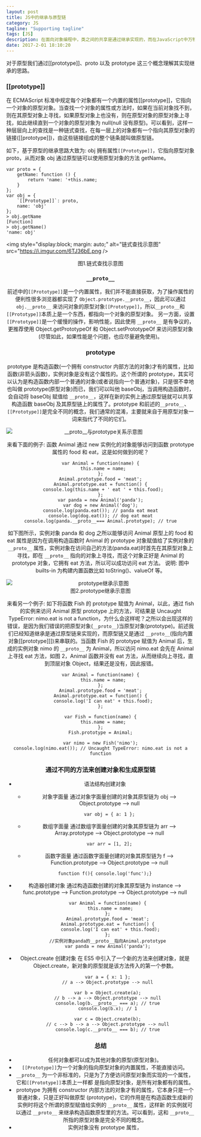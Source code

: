 ```yaml
---
layout: post
title: JS中的继承与原型链
category: JS
tagline: "Supporting tagline"
tags: [JS]
description: 在面向对象编程中，类之间的共享是通过继承实现的，而在JavaScript中万物皆对象，并没有类的概念(ES6中类仅仅是一个语法糖)，对象之间的共享是通过一个叫做原型的东西实现的。
date: 2017-2-01 18:10:20
---
```


对于原型我们通过[[prototype]]、proto 以及 prototype 这三个概念理解其实现继承的思路。

### **[[prototype]]**

在 ECMAScript 标准中规定每个对象都有一个内置的属性[[prototype]]，它指向一个对象的原型对象。当查找一个对象的属性或方法时，如果在当前对象找不到，则在其原型对象上寻找，如果原型对象上也没有，则在原型对象的原型对象上寻找，如此继续直到一个对象的原型对象为 null(null 没有原型)。可以看到，这样一种层层向上的查找是一种链式查找，在每一层上的对象都有一个指向其原型对象的链接([[prototype]])，由这些链接组成的整个链条就叫做原型链。

如下，基于原型的继承思路大致为: obj 拥有属性`[[Prototype]]`，它指向原型对象 proto，从而对象 obj 通过原型链可以使用原型对象的方法 getName。

```
var proto = {
    getName: function () {
        return 'name: '+this.name;
    }
};
var obj = {
    `[[Prototype]]`: proto,
    name: 'obj'
};
> obj.getName
[Function]
> obj.getName()
'name: obj'
```

<img style="display:block; margin: auto;" alt="链式查找示意图" src="https://i.imgur.com/6TJ36bE.png />

<center>图1.链式查找示意图 <center>

### **`__proto__`**

前述中的`[[Prototype]]`是一个内置属性，我们并不能直接获取，为了操作属性的便利性很多浏览器都实现了 `Object.prototype.__proto__`，因此可以通过 `obj.__proto__` 来访问对象的原型对象`[[Prototype]]`，所以`__proto__`和`[[Prototype]]`本质上是一个东西，都指向一个对象的原型对象。
另一方面，设置`[[Prototype]]`是一个缓慢的操作，影响性能，因此使用 `__proto__` 是有争议的，更推荐使用 Object.getPrototypeOf 和 Object.setPrototypeOf 来访问原型对象(尽管如此，如果性能是个问题，也应尽量避免使用)。

### **prototype**

prototype 是构造函数(一个拥有 constructor 内部方法的对象)才有的属性，比如函数(非箭头函数)，实例对象是没有这个属性的。这个所谓的 prototype，其实可以认为是构造函数内部一个普通的对象(或者说指向一个普通对象)，只是很不幸地也叫做 prototype(原型对象)而已，我们可以叫他 baseObj，当调用构造函数时，会自动将 baseObj 赋值给 `__proto__`，这样在新的实例上通过原型链就可以共享构造函数 baseObj 及其原型链上的属性了。prototype 和前述的`__proto__`、`[[Prototype]]`是完全不同的概念，我们通常的混淆，主要就来自于用原型对象一词来指代了不同的它们。

<img style="display:block; margin: auto;" alt="__proto__与prototype关系示意图" src="https://i.imgur.com/nJZMfcT.png" />

来看下面的例子:
函数 Animal 通过 new 实例化的对象能够访问到函数 prototype 属性的 food 和 eat，这是如何做到的呢？

```
var Animal = function(name) {
  this.name = name;
};
Animal.prototype.food = 'meat';
Animal.prototype.eat = function() {
  console.log(this.name + ' eat ' + this.food);
};
var panda = new Animal('panda');
var dog = new Animal('dog');
console.log(panda.eat()); // panda eat meat
console.log(dog.eat()); // dog eat meat
console.log(panda.__proto__=== Animal.prototype); // true
```

如下图所示，实例对象 panda 和 dog 之所以能够访问 Animal 原型上的 food 和 eat 属性是因为在调用构造函数时 Animal 的 prototype 对象赋值给了实例对象的 `__proto__` 属性，实例对象在访问自己的方法(panda.eat)时首先在其原型对象上寻找，即在 `__proto__` 指向的对象上寻找，而这个对象正好是 Animal 的 prototype 对象，它拥有 eat 方法，所以可以成功访问 eat 方法。
说明: 图中 builts-in 为构建内置函数比如 toString()、valueOf 等。

<img style="display:block; margin: auto;" alt="prototype继承示意图" src="https://i.imgur.com/ATEO9f7.png" />
<center>图2.prototype继承示意图 <center>

来看另一个例子:
如下将函数 Fish 的 prototype 赋值为 Animal，以此，通过 fish 的实例来访问 Animal 原型 prototype 上的方法，可结果是 Uncaught TypeError: nimo.eat is not a function，为什么会这样呢？之所以会出现这样的错误，是因为我们错误的把原型对象(`__proto__`)当原型对象(prototype)。前述我们已经知道继承是通过原型链来实现的，而原型链又是通过 `__proto__`(指向内置对象[[prototype]]])来串联的。当函数 Fish 的 prototype 赋值为 Animal 后，生成的实例对象 nimo 的 `__proto__` 为 Animal，所以访问 nimo.eat 会先在 Animal 上寻找 eat 方法，如图 2，Animal 函数并没有 eat 方法，从而继续向上寻找，直到顶层对象 Object，结果还是没有，因此报错。

```
var Animal = function(name) {
  this.name = name;
};
Animal.prototype.food = 'meat';
Animal.prototype.eat = function() {
  console.log('I can eat' + this.food);
};

var Fish = function(name) {
  this.name = name;
};
Fish.prototype = Animal;

var nimo = new Fish('nimo');
console.log(nimo.eat()); // Uncaught TypeError: nimo.eat is not a function
```

### **通过不同的方法来创建对象和生成原型链**

- 语法结构创建对象
  - 对象字面量
    通过对象字面量创建的对象其原型链为 obj --> Object.prototype --> null
    ```
    var obj = { a: 1 };
    ```
  - 数组字面量
    通过数组字面量创建的对象其原型链为 arr --> Array.prototype --> Object.prototype --> null
    ```
    var arr = [1, 2];
    ```
  - 函数字面量
    通过函数字面量创建的对象其原型链为 f --> Function.prototype --> Object.prototype --> null
  ```
  function f(){ console.log('func');}
  ```
- 构造器创建对象
  通过构造函数创建的对象其原型链为 instance --> func.prototype --> Function.prototype --> Object.prototype --> null

  ```
    var Animal = function(name) {
      this.name = name;
    };
    Animal.prototype.food = 'meat';
    Animal.prototype.eat = function() {
      console.log('I can eat' + this.food);
    };
    //实例对象panda的__proto__指向Animal.prototype
    var panda = new Animal('panda');
  ```

- Object.create 创建对象
  在 ES5 中引入了一个新的方法来创建对象，就是 Object.create，新对象的原型就是该方法传入的第一个参数。

  ```
    var a = { x: 1 };
    // a --> Object.prototype --> null

    var b = Object.create(a);
    // b --> a --> Object.prototype --> null
    console.log(b.__proto__ === a); // true
    console.log(b.x); // 1

    var c = Object.create(b);
    // c --> b --> a --> Object.prototype --> null
    console.log(c.__proto__ === b); // true
  ```

### **总结**

- 任何对象都可以成为其他对象的原型(原型对象)。
- `[[Prototype]]`为一个对象的指向原型对象的内置属性，不能直接访问。
- `__proto__` 为一个非标准的，只是为了方便访问原型对象而实现的一个属性，它和`[[Prototype]]`本质上一样都
  是指向原型对象，是所有对象都有的属性。
- prototype 为拥有 constructor 内部方法的对象才有的属性，它本身只是一个普通对象，只是正好叫做原型 (prototype)，它的作用是在构造函数生成新的实例时将这个所谓的原型赋值给实例的 `__proto__` 属性，这样新
  的实例就可以通过 `__proto__` 来继承构造函数原型里的方法。可以看到，这和 `__proto__` 所指的原型对象是完全不同的概念。
- 实例对象没有 prototype 属性，
